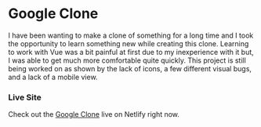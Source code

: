 # Google Clone
I have been wanting to make a clone of something for a long time and I took the opportunity to learn something new while creating this clone.  Learning to work with Vue was a bit painful at first due to my inexperience with it but, I was able to get much more comfortable quite quickly.  This project is still being worked on as shown by the lack of icons, a few different visual bugs, and a lack of a mobile view.

### Live Site
Check out the [Google Clone](https://ggooggllee.netlify.app/) live on Netlify right now.
